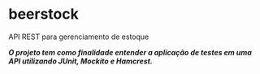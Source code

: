 # beerstock

API REST para gerenciamento de estoque

***O projeto tem como finalidade entender a aplicação de testes em uma API utilizando JUnit, Mockito e Hamcrest.***
